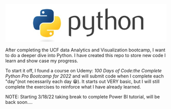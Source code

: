 <img src="Resources\Screenshot 2022-02-14 213659.jpg">


After completing  the UCF data Analytics and Visualization bootcamp, I want to do a deeper dive into Python. I have created this repo to store new code I learn and show case my progress. 

To start it off, I found a course on Udemy: *100 Days of Code:the Complete Python Pro Bootcamp for 2022* and will submit code when I complete each "day"(not necessarily each day :grin:). It starts out VERY basic, but I will still complete the exercises to reinforce what I have already learned.

NOTE: Starting 3/18/22 taking break to complete Power BI tutorial, will be back soon....
